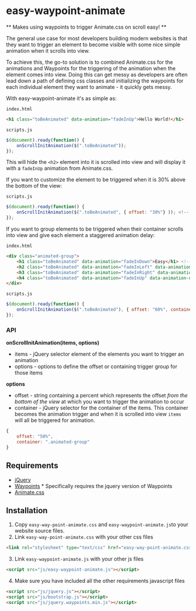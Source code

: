 # easy-waypoint-animate

** Makes using waypoints to trigger Animate.css on scroll easy! **

The general use case for most developers building modern websites is that they want to trigger an element to become visible with some nice simple animation when it scrolls into view.

To achieve this, the go-to solution is to combined Animate.css for the animations and Waypoints for the triggering of the animation when the element comes into view.
Doing this can get messy as developers are often lead down a path of defining css classes and initializing the waypoints for each individual element they want to animate - it quickly gets messy.

With easy-waypoint-animate it's as simple as:

`index.html`
```html
<h1 class="toBeAnimated" data-animation="fadeInUp">Hello World!</h1>
```

`scripts.js`
```javascript
$(document).ready(function() {
    onScrollInitAnimation($(".toBeAnimated"));
});
```

This will hide the `<h2>` element into it is scrolled into view and will display it with a `fadeInUp` animation from Animate.css.

If you want to customize the element to be triggered when it is 30% above the bottom of the view:

`scripts.js`
```javascript
$(document).ready(function() {
    onScrollInitAnimation($(".toBeAnimated", { offset: "30%"} )); <!-- waypoint now triggers at a 30% offset from the bottom, default is 90% -->
});
```

If you want to group elements to be triggered when their container scrolls into view and give each element a staggered animation delay:

`index.html`
```html
<div class="animated-group">
    <h1 class="toBeAnimated" data-animation="fadeInDown">Easy</h1> <!-- default delay is 0s -->
    <h2 class="toBeAnimated" data-animation="fadeInLeft" data-animation-delay="0.3s">Waypoint</h1>
    <h3 class="toBeAnimated" data-animation="fadeInRight" data-animation-delay="0.6s">Animate</h1>
    <h4 class="toBeAnimated" data-animation="fadeInUp" data-animation-delay="0.9s">css</h1>
</div>
```

`scripts.js`
```javascript
$(document).ready(function() {
    onScrollInitAnimation($(".toBeAnimated"), { offset: "60%", container: $(".animated-group") });
});
```

### API

**onScrollInitAnimation(items, options)**

- items - jQuery selector element of the elements you want to trigger an animation
- options - options to define the offset or containing trigger group for those items

**options**

- offset - string containing a percent which represents the offset *from the bottom of the view* at which you want to trigger the animation to occur
- container - jQuery selector for the container of the items. This container becomes the animation trigger and when it is scrolled into view `items` will all be triggered for animation.

```js
{
    offset: "50%",
    container: ".animated-group"
}
```

## Requirements

- [jQuery](https://jquery.com/)
- [Waypoints](http://imakewebthings.com/waypoints/) * Specifically requires the jquery version of Waypoints
- [Animate.css](https://daneden.github.io/animate.css/)

## Installation
1. Copy `easy-way-point-animate.css` and `easy-waypoint-animate.js`to your website source files.
2. Link `easy-way-point-animate.css` with your other css files
```html
<link rel="stylesheet" type="text/css" href="easy-way-point-animate.css">
```
3. Link `easy-waypoint-animate.js` with your other js files
```html
<script src="js/easy-waypoint-animate.js"></script>
```
4. Make sure you have included all the other requirements javascript files
```html
<script src="js/jquery.js"></script>
<script src="js/bootstrap.js"></script>
<script src="js/jquery.waypoints.min.js"></script>
```

